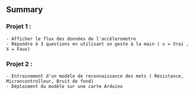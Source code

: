 
## Summary

 ### Projet 1 : 
    - Afficher le flux des données de l'accélerometre
    - Répondre à 3 questions en utilisant un geste à la main ( v = Vrai , X = Faux)


 ### Projet 2 : 
    - Entrainement d'un modèle de reconnaissance des mots ( Résistance, Microncontrolleur, Bruit de fond)
    - Déploiment du modèle sur une carte Arduino

